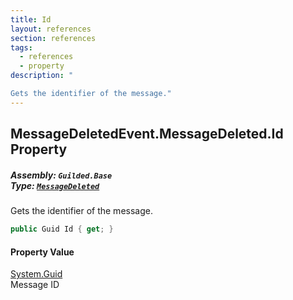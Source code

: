 ```yaml
---
title: Id
layout: references
section: references
tags:
  - references
  - property
description: "

Gets the identifier of the message."
---
```


## MessageDeletedEvent.MessageDeleted.Id Property
##### **Assembly:** `Guilded.Base`<br/>**Type:** [`MessageDeleted`](MessageDeletedEvent.MessageDeleted 'Guilded.Base.Events.MessageDeletedEvent.MessageDeleted')

Gets the identifier of the message.

```csharp
public Guid Id { get; }
```

#### Property Value
[System.Guid](https://docs.microsoft.com/en-us/dotnet/api/System.Guid 'System.Guid')  
Message ID